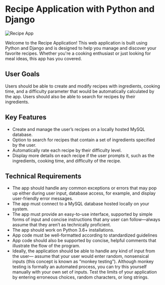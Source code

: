 # Recipe Application with Python and Django
![Recipe App]()

Welcome to the Recipe Application! This web application is built using Python and Django and is designed to help you manage and discover your favorite recipes. 
Whether you're a cooking enthusiast or just looking for meal ideas, this app has you covered.
## User Goals ##
Users should be able to create and modify recipes with ingredients, cooking time, and a difficulty
parameter that would be automatically calculated by the app. Users should also be able to search for
recipes by their ingredients.

## Key Features ##
* Create and manage the user’s recipes on a locally hosted MySQL database.
* Option to search for recipes that contain a set of ingredients specified by the user.
* Automatically rate each recipe by their difficulty level.
* Display more details on each recipe if the user prompts it, such as the ingredients, cooking time,
and difficulty of the recipe.

## Technical Requirements ##
* The app should handle any common exceptions or errors that may pop up either during user
input, database access, for example, and display user-friendly error messages.
* The app must connect to a MySQL database hosted locally on your system.
* The app must provide an easy-to-use interface, supported by simple forms of input and concise
instructions that any user can follow—always assume that they aren’t as technically proficient.
* The app should work on Python 3.6+ installations.
* App code must be well-formatted according to standardized guidelines
* App code should also be supported by concise, helpful comments that illustrate the flow of the
program.
* Ideally, the application should be able to handle any kind of input from the user— assume that
your user would enter random, nonsensical inputs (this concept is known as “monkey testing”).
Although monkey testing is formally an automated process, you can try this yourself manually
with your own set of inputs. Test the limits of your application by entering erroneous choices,
random characters, or long strings.
